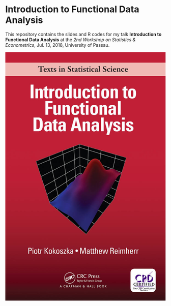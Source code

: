 # Introduction to Functional Data Analysis

This repository contains the slides and R codes for my talk **Introduction to Functional Data Analysis** at the *2nd Workshop on Statistics & Econometrics*, Jul. 13, 2018, University of Passau.


![](images/IntroFDA_Book.png)



